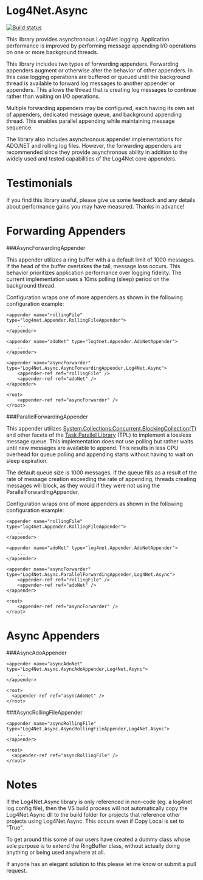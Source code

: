 Log4Net.Async
=============

[![Build status](https://ci.appveyor.com/api/projects/status/fpn8apunhe0fr1y3)](https://ci.appveyor.com/project/cjbhaines/log4net-async)

This library provides asynchronous Log4Net logging.  Application performance is improved by performing message appending I/O operations on one or more background threads.

This library includes two types of forwarding appenders.  Forwarding appenders augment or otherwise alter the behavior of other appenders.  In this case logging operations are buffered or queued until the background thread is available to forward log messages to another appender or appenders.  This allows the thread that is creating log messages to continue rather than waiting on I/O operations.   

Multiple forwarding appenders may be configured, each having its own set of appenders, dedicated message queue, and background appending thread.  This enables parallel appending while maintaining message sequence.

The library also includes asynchronous appender implementations for ADO.NET and rolling log files.  However, the forwarding appenders are recommended since they provide asynchronous ability in addition to the widely used and tested capabilities of the Log4Net core appenders.


Testimonials 
=============
If you find this library useful, please give us some feedback and any details about performance gains you may have measured. Thanks in advance!


Forwarding Appenders
=============

###AsyncForwardingAppender

This appender utilizes a ring buffer with a a default limit of 1000 messages.  If the head of the buffer overtakes the tail, message loss occurs.  This behavior prioritizes application performance over logging fidelity.  The current implementation uses a 10ms polling (sleep) period on the background thread.

Configuration wraps one of more appenders as shown in the following configuration example:

	<appender name="rollingFile" type="log4net.Appender.RollingFileAppender">
		...
	</appender>
	
	<appender name="adoNet" type="log4net.Appender.AdoNetAppender">
		...
	</appender>
	
	<appender name="asyncForwarder" type="Log4Net.Async.AsyncForwardingAppender,Log4Net.Async">
		<appender-ref ref="rollingFile" />
		<appender-ref ref="adoNet" />
	</appender>

	<root>
		<appender-ref ref="asyncForwarder" />
	</root>

###ParallelForwardingAppender

This appender utilizes [System.Collections.Concurrent.BlockingCollection(T)](http://msdn.microsoft.com/en-us/library/dd267312(v=vs.100).aspx) and other facets of the [Task Parallel  Library](http://msdn.microsoft.com/en-us/library/dd460717(v=vs.100).aspx) (TPL) to implement a lossless message queue.  This implementation does not use polling but rather waits until new messages are available to append.  This results in less CPU overhead for queue polling and appending starts without having to wait on sleep expiration.

The default queue size is 1000 messages.  If the queue fills as a result of the rate of message creation exceeding the rate of appending, threads creating messages will block, as they would if they were not using the ParallelForwardingAppender.  

Configuration wraps one of more appenders as shown in the following configuration example:

	<appender name="rollingFile" type="log4net.Appender.RollingFileAppender">
		...
	</appender>
	
	<appender name="adoNet" type="log4net.Appender.AdoNetAppender">
		...
	</appender>
	
	<appender name="asyncForwarder" type="Log4Net.Async.ParallelForwardingAppender,Log4Net.Async">
		<appender-ref ref="rollingFile" />
		<appender-ref ref="adoNet" />
	</appender>

	<root>
		<appender-ref ref="asyncForwarder" />
	</root>
  
Async Appenders
=============
###AsyncAdoAppender

	<appender name="asyncAdoNet" type="Log4Net.Async.AsyncAdoAppender,Log4Net.Async">
		...
	</appender>
	
	<root>
      <appender-ref ref="asyncAdoNet" />
    </root>

###AsyncRollingFileAppender

	<appender name="asyncRollingFile" type="Log4Net.Async.AsyncRollingFileAppender,Log4Net.Async">
		...
	</appender>
	
	<root>
      <appender-ref ref="asyncRollingFile" />
    </root>


Notes
=============
If the Log4Net.Async library is only referenced in non-code (eg. a log4net log.config file), then the VS build process will not automatically copy the Log4Net.Async dll to the build folder for projects that reference other projects using Log4Net.Async. This occurs even if Copy Local is set to "True".

To get around this some of our users have created a dummy class whose sole purpose is to extend the RingBuffer class, without actually doing anything or being used anywhere at all.

If anyone has an elegant solution to this please let me know or submit a pull request.
